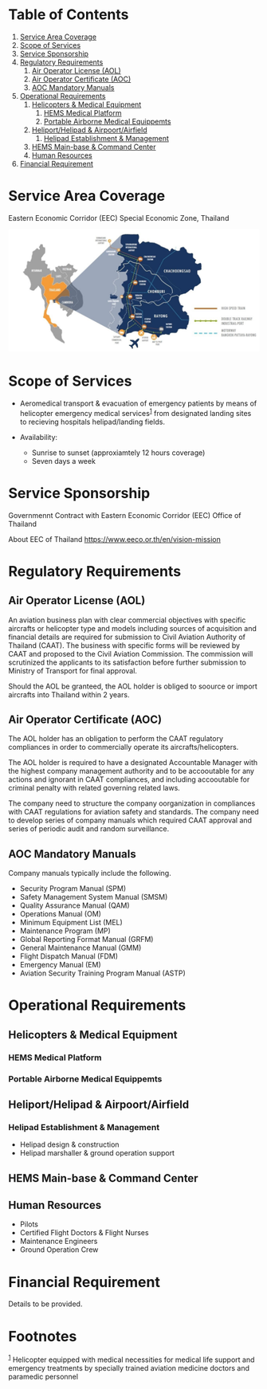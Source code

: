 
# Table of Contents

1.  [Service Area Coverage](#org23e8992)
2.  [Scope of Services](#org913ffff)
3.  [Service Sponsorship](#org582beed)
4.  [Regulatory Requirements](#orgb079997)
    1.  [Air Operator License (AOL)](#org73b5135)
    2.  [Air Operator Certificate (AOC)](#org102d9ae)
    3.  [AOC Mandatory Manuals](#org4455e92)
5.  [Operational Requirements](#org7ef306a)
    1.  [Helicopters & Medical Equipment](#org3b40ac9)
        1.  [HEMS Medical Platform](#org6f4ed75)
        2.  [Portable Airborne Medical Equippemts](#org0e52cb4)
    2.  [Heliport/Helipad & Airpoort/Airfield](#org6fd8958)
        1.  [Helipad Establishment & Management](#orgf3e076b)
    3.  [HEMS Main-base & Command Center](#orgdf78f3c)
    4.  [Human Resources](#org0e5715b)
6.  [Financial Requirement](#orgd689caf)



<a id="org23e8992"></a>

# Service Area Coverage

Eastern Economic Corridor (EEC) Special Economic Zone, Thailand

![img](./eec_photo1.jpg)


<a id="org913ffff"></a>

# Scope of Services

-   Aeromedical transport & evacuation of emergency patients by means of helicopter emergency medical services<sup><a id="fnr.1" class="footref" href="#fn.1">1</a></sup> from designated landing sites to recieving hospitals helipad/landing fields.

-   Availability:
    -   Sunrise to sunset (approxiamtely 12 hours coverage)
    -   Seven days a week


<a id="org582beed"></a>

# Service Sponsorship

Governmennt Contract with Eastern Economic Corridor (EEC) Office of Thailand

About EEC of Thailand 
<https://www.eeco.or.th/en/vision-mission> 


<a id="orgb079997"></a>

# Regulatory Requirements


<a id="org73b5135"></a>

## Air Operator License (AOL)

An aviation business plan with clear commercial objectives with specific aircrafts or helicopter type and models including sources of acquisition and financial details are required for submission to Civil Aviation Authority of Thailand (CAAT). The business with specific forms will be reviewed by CAAT and proposed to the Civil Aviation Commission. The commission will scrutinized the applicants to its satisfaction before further submission to Ministry of Transport for final approval.

Should the AOL be granteed, the AOL holder is obliged to soource or import aircrafts into Thailand within 2 years.


<a id="org102d9ae"></a>

## Air Operator Certificate (AOC)

The AOL holder has an obligation to perform the CAAT regulatory compliances in order to commercially operate its aircrafts/helicopters.

The AOL holder is required to have a designated Accountable Manager with the highest company management authority and to be accooutable for any actions and ignorant in CAAT compliances, and including accooutable for criminal penalty with related governing related laws.

The company need to structure the company oorganization in compliances with CAAT regulations for aviation safety and standards. The company need to develop series of company manuals which required CAAT approval and series of periodic audit and random surveillance.


<a id="org4455e92"></a>

## AOC Mandatory Manuals

Company manuals typically include the following.

-   Security Program Manual (SPM)
-   Safety Management System Manual (SMSM)
-   Quality Assurance Manual (QAM)
-   Operations Manual (OM)
-   Minimum Equipment List (MEL)
-   Maintenance Program (MP)
-   Global Reporting Format Manual (GRFM)
-   General Maintenance Manual (GMM)
-   Flight Dispatch Manual (FDM)
-   Emergency Manual (EM)
-   Aviation Security Training Program Manual (ASTP)


<a id="org7ef306a"></a>

# Operational Requirements


<a id="org3b40ac9"></a>

## Helicopters & Medical Equipment


<a id="org6f4ed75"></a>

### HEMS Medical Platform


<a id="org0e52cb4"></a>

### Portable Airborne Medical Equippemts


<a id="org6fd8958"></a>

## Heliport/Helipad & Airpoort/Airfield


<a id="orgf3e076b"></a>

### Helipad Establishment & Management

-   Helipad design & construction
-   Helipad marshaller & ground operation support


<a id="orgdf78f3c"></a>

## HEMS Main-base & Command Center


<a id="org0e5715b"></a>

## Human Resources

-   Pilots
-   Certified Flight Doctors & Flight Nurses
-   Maintenance Engineers
-   Ground Operation Crew


<a id="orgd689caf"></a>

# Financial Requirement

Details to be provided.


# Footnotes

<sup><a id="fn.1" href="#fnr.1">1</a></sup> Helicopter equipped with medical necessities for medical life support and emergency treatments by specially trained aviation medicine doctors and paramedic personnel
